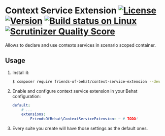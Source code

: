 # Context Service Extension [![License](https://img.shields.io/packagist/l/friends-of-behat/context-service-extension.svg)](https://packagist.org/packages/friends-of-behat/context-service-extension) [![Version](https://img.shields.io/packagist/v/friends-of-behat/context-service-extension.svg)](https://packagist.org/packages/friends-of-behat/context-service-extension) [![Build status on Linux](https://img.shields.io/travis/FriendsOfBehat/ContextServiceExtension/master.svg)](http://travis-ci.org/FriendsOfBehat/ContextServiceExtension) [![Scrutinizer Quality Score](https://img.shields.io/scrutinizer/g/FriendsOfBehat/ContextServiceExtension.svg)](https://scrutinizer-ci.com/g/FriendsOfBehat/ContextServiceExtension/)

Allows to declare and use contexts services in scenario scoped container.

## Usage

1. Install it:
    
    ```bash
    $ composer require friends-of-behat/context-service-extension --dev
    ```

2. Enable and configure context service extension in your Behat configuration:
    
    ```yaml
    default:
        # ...
        extensions:
            FriendsOfBehat\ContextServiceExtension: ~ # TODO!
    ```

3. Every suite you create will have those settings as the default ones.
